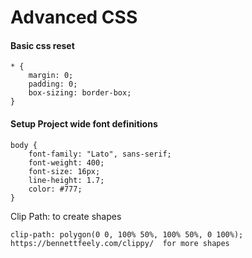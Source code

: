 # Advanced CSS

#### Basic css reset

```
* {
    margin: 0;
    padding: 0;
    box-sizing: border-box;
}
```

#### Setup Project wide font definitions

```
body {
    font-family: "Lato", sans-serif;
    font-weight: 400;
    font-size: 16px;
    line-height: 1.7;
    color: #777;
}
```


Clip Path: to create shapes

```
clip-path: polygon(0 0, 100% 50%, 100% 50%, 0 100%);
https://bennettfeely.com/clippy/  for more shapes

```


